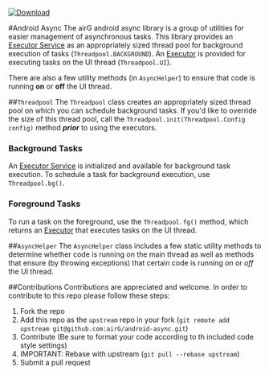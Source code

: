  [ ![Download](https://api.bintray.com/packages/airg/airGOss/async/images/download.svg) ](https://bintray.com/airg/airGOss/async/_latestVersion)

#Android Async
The airG android async library is a group of utilities for easier management of asynchronous tasks. This library provides an [Executor Service](https://docs.oracle.com/javase/7/docs/api/java/util/concurrent/ExecutorService.html) as an appropriately sized thread pool for background execution of tasks (`Threadpool.BACKGROUND`). An [Executor](https://docs.oracle.com/javase/7/docs/api/java/util/concurrent/Executor.html) is provided for executing tasks on the UI thread (`Threadpool.UI`).

There are also a few utility methods (in `AsyncHelper`) to ensure that code is running __on__ or __off__ the UI thread.

##`Threadpool`
The `Threadpool` class creates an appropriately sized thread pool on which you can schedule background tasks. If you'd like to override the size of this thread pool, call the `Threadpool.init(Threadpool.Config config)` method ___prior___ to using the executors.

### Background Tasks
An [Executor Service](https://docs.oracle.com/javase/7/docs/api/java/util/concurrent/ExecutorService.html) is initialized and available for background task execution. To schedule a task for background execution, use `Threadpool.bg()`.

### Foreground Tasks
To run a task on the foreground, use the `Threadpool.fg()` method, which returns an [Executor](https://docs.oracle.com/javase/7/docs/api/java/util/concurrent/Executor.html) that executes tasks on the UI thread.

##`AsyncHelper`
The `AsyncHelper` class includes a few static utility methods to determine whether code is running on the main thread as well as methods that ensure (by throwing exceptions) that certain code is running _on_ or _off_ the UI thread.

##Contributions
Contributions are appreciated and welcome. In order to contribute to this repo please follow these steps:

1. Fork the repo
1. Add this repo as the `upstream` repo in your fork (`git remote add upstream git@github.com:airG/android-async.git`)
1. Contribute (Be sure to format your code according to th included code style settings)
1. IMPORTANT: Rebase with upstream (`git pull --rebase upstream`)
1. Submit a pull request
